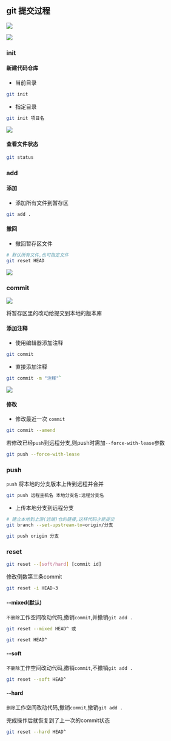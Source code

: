 <!--
 * @Description: 
 * @Version: 1.0
 * @Author: DaLao
 * @Email: dalao_li@163.com
 * @Date: 2021-03-17 18:02:13
 * @LastEditors: DaLao
 * @LastEditTime: 2022-07-03 19:50:49
-->

## git 提交过程


![](https://cdn.hurra.ltd/img/git.svg)

![](https://cdn.hurra.ltd/img/2022-3-17-2310.svg)



### init


#### 新建代码仓库

- 当前目录

```sh
git init
```


- 指定目录

```sh
git init 项目名
```

![](https://cdn.hurra.ltd/img/20220112075837.png)


#### 查看文件状态

```sh
git status
```



### add


#### 添加

- 添加所有文件到暂存区

```sh
git add .
```


#### 撤回

- 撤回暂存区文件

```sh
# 默认所有文件,也可指定文件
git reset HEAD
```

![](https://cdn.hurra.ltd/img/20220112080614.png)



### commit


![](https://cdn.hurra.ltd/img/2022-3-18-2158.svg)

将暂存区里的改动给提交到本地的版本库


#### 添加注释

- 使用编辑器添加注释

```sh
git commit
```


- 直接添加注释

```sh
git commit -m "注释"`
```

![](https://cdn.hurra.ltd/img/20220112081127.png)


#### 修改

- 修改最近一次 `commit`

```sh
git commit --amend
```

若修改已经`push`到远程分支,则push时需加`--force-with-lease`参数

```sh
git push --force-with-lease
```



### push


`push` 将本地的分支版本上传到远程并合并

```sh
git push 远程主机名 本地分支名:远程分支名
```

- 上传本地分支到远程分支

```sh
# 建立本地到上游(远端)仓的链接,这样代码才能提交
git branch --set-upstream-to=origin/分支

git push origin 分支
```


### reset


```sh
git reset --[soft/hard] [commit id]
```

修改倒数第三条commit

```sh
git reset -i HEAD~3
```


#### --mixed(默认)


`不删除`工作空间改动代码,撤销`commit`,并撤销`git add .`

```sh
git reset --mixed HEAD^ 或

git reset HEAD^
```


#### --soft


`不删除`工作空间改动代码,撤销`commit`,不撤销`git add .` 

```sh
git reset --soft HEAD^
```



#### --hard


`删除`工作空间改动代码,撤销`commit`,撤销`git add .`

完成操作后就恢复到了上一次的commit状态

```sh
git reset --hard HEAD^
```